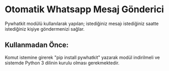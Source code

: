 # **Otomatik Whatsapp Mesaj Gönderici**
Pywhatkit modülü kullanılarak yapılan; istediğiniz mesajı istediğiniz saatte istediğiniz kişiye göndermenizi sağlar.
## Kullanmadan Önce:
Komut istemine girerek "pip install pywhatkit" yazarak modül indirilmeli ve sistemde Python 3 dilinin kurulu olması gerekmektedir.
